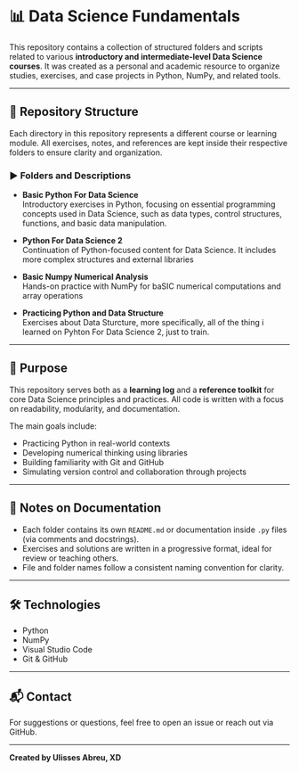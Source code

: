 # 📊 Data Science Fundamentals

This repository contains a collection of structured folders and scripts related to various **introductory and intermediate-level Data Science courses**. 
It was created as a personal and academic resource to organize studies, exercises, and case projects in Python, NumPy, and related tools.

---

## 📁 Repository Structure

Each directory in this repository represents a different course or learning module. 
All exercises, notes, and references are kept inside their respective folders to ensure clarity and organization.

### ▶️ Folders and Descriptions

- **Basic Python For Data Science**  
  Introductory exercises in Python, focusing on essential programming concepts used in Data Science, such as data types, control structures, functions, and basic data manipulation.

- **Python For Data Science 2**  
  Continuation of Python-focused content for Data Science. It includes more complex structures and external libraries

- **Basic Numpy Numerical Analysis**  
  Hands-on practice with NumPy for baSIC numerical computations and array operations
  
- **Practicing Python and Data Structure**  
  Exercises about Data Sturcture, more specifically, all of the thing i learned on Pyhton For Data Science 2, just to train.

---

## 🧠 Purpose

This repository serves both as a **learning log** and a **reference toolkit** for core Data Science principles and practices. All code is written with a focus on readability, modularity, and documentation.

The main goals include:

- Practicing Python in real-world contexts
- Developing numerical thinking using libraries
- Building familiarity with Git and GitHub
- Simulating version control and collaboration through projects

---

## 📌 Notes on Documentation

- Each folder contains its own `README.md` or documentation inside `.py` files (via comments and docstrings).
- Exercises and solutions are written in a progressive format, ideal for review or teaching others.
- File and folder names follow a consistent naming convention for clarity.

---

## 🛠️ Technologies

- Python
- NumPy
- Visual Studio Code
- Git & GitHub

---

## 📬 Contact

For suggestions or questions, feel free to open an issue or reach out via GitHub.

---

**Created by Ulisses Abreu, XD**
